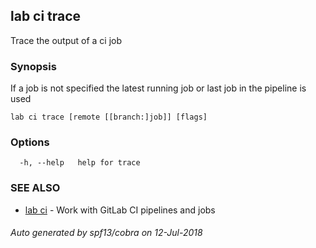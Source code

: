 ## lab ci trace

Trace the output of a ci job

### Synopsis

If a job is not specified the latest running job or last job in the pipeline is used

```
lab ci trace [remote [[branch:]job]] [flags]
```

### Options

```
  -h, --help   help for trace
```

### SEE ALSO

* [lab ci](lab_ci.md)	 - Work with GitLab CI pipelines and jobs

###### Auto generated by spf13/cobra on 12-Jul-2018
